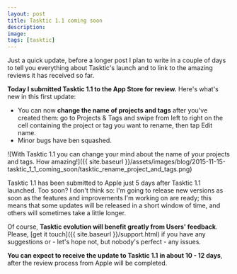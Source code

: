 ```yaml
---
layout: post
title: Tasktic 1.1 coming soon
description:
image:
tags: [tasktic]
---
```

Just a quick update, before a longer post I plan to write in a couple of days to tell you everything about Tasktic's launch and to link to the amazing reviews it has received so far.

**Today I submitted Tasktic 1.1 to the App Store for review.** Here's what's new in this first update:

-   You can now **change the name of projects and tags** after you've created them: go to Projects & Tags and swipe from left to right on the cell containing the project or tag you want to rename, then tap Edit name.
-   Minor bugs have ben squashed.

![With Tasktic 1.1 you can change your mind about the name of your projects and tags. How amazing!]({{ site.baseurl }}/assets/images/blog/2015-11-15-tasktic_1_1_coming_soon/tasktic_rename_project_and_tags.png)

Tasktic 1.1 has been submitted to Apple just 5 days after Tasktic 1.1 launched. Too soon? I don't think so: I'm going to release new versions as soon as the features and improvements I'm working on are ready; this means that some updates will be released in a short window of time, and others will sometimes take a little longer.

Of course, **Tasktic evolution will benefit greatly from Users' feedback**. Please, [get it touch]({{ site.baseurl }}/support.html) if you have any suggestions or - let's hope not, but nobody's perfect - any issues.

**You can expect to receive the update to Tasktic 1.1 in about 10 - 12 days**, after the review process from Apple will be completed.